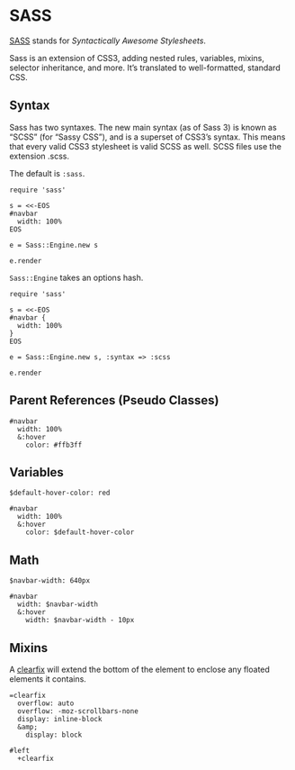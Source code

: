 SASS
====

[SASS](http://sass-lang.com/) stands for *Syntactically Awesome Stylesheets*.

Sass is an extension of CSS3, adding nested rules, variables, mixins, selector inheritance, and more. It’s translated to well-formatted, standard CSS.

Syntax
------

Sass has two syntaxes. The new main syntax (as of Sass 3) is known as “SCSS” (for “Sassy CSS”), and is a superset of CSS3’s syntax. This means that every valid CSS3 stylesheet is valid SCSS as well. SCSS files use the extension .scss.

The default is `:sass`.

    require 'sass'

    s = <<-EOS
    #navbar
      width: 100%
    EOS

    e = Sass::Engine.new s

    e.render

`Sass::Engine` takes an options hash.

    require 'sass'

    s = <<-EOS
    #navbar {
      width: 100%
    }
    EOS

    e = Sass::Engine.new s, :syntax => :scss

    e.render

Parent References (Pseudo Classes)
----------------------------------

    #navbar
      width: 100%
      &:hover
        color: #ffb3ff

Variables
---------

    $default-hover-color: red

    #navbar
      width: 100%
      &:hover
        color: $default-hover-color

Math
----

    $navbar-width: 640px

    #navbar
      width: $navbar-width
      &:hover
        width: $navbar-width - 10px

Mixins
------

A [clearfix](http://www.sitepoint.com/simple-clearing-of-floats/) will extend the bottom of the element to enclose any floated elements it contains.

    =clearfix
      overflow: auto
      overflow: -moz-scrollbars-none
      display: inline-block
      &amp;
        display: block

    #left
      +clearfix

